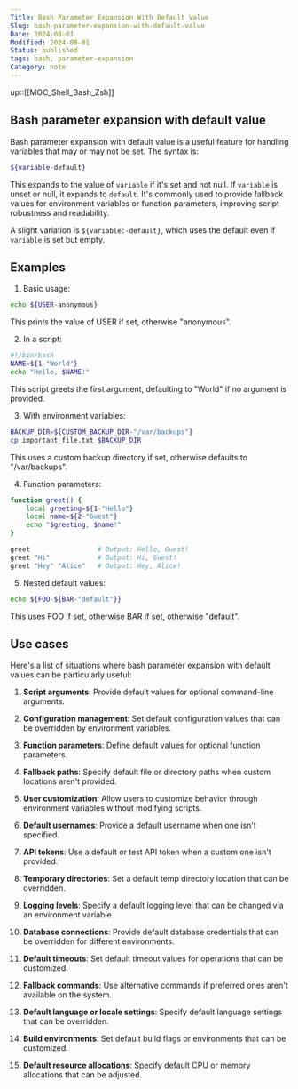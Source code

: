 ```yaml
---
Title: Bash Parameter Expansion With Default Value
Slug: bash-parameter-expansion-with-default-value
Date: 2024-08-01
Modified: 2024-08-01
Status: published
tags: bash, parameter-expansion
Category: note
---
```


up::[[MOC_Shell_Bash_Zsh]]

## Bash parameter expansion with default value
Bash parameter expansion with default value is a useful feature for handling variables that may or may not be set. The syntax is:

```bash
${variable-default}
```

This expands to the value of `variable` if it's set and not null. If `variable` is unset or null, it expands to `default`. It's commonly used to provide fallback values for environment variables or function parameters, improving script robustness and readability.

A slight variation is `${variable:-default}`, which uses the default even if `variable` is set but empty.

## Examples

1. Basic usage:
```bash
echo ${USER-anonymous}
```
This prints the value of USER if set, otherwise "anonymous".

2. In a script:
```bash
#!/bin/bash
NAME=${1-"World"}
echo "Hello, $NAME!"
```
This script greets the first argument, defaulting to "World" if no argument is provided.

3. With environment variables:
```bash
BACKUP_DIR=${CUSTOM_BACKUP_DIR-"/var/backups"}
cp important_file.txt $BACKUP_DIR
```
This uses a custom backup directory if set, otherwise defaults to "/var/backups".

4. Function parameters:
```bash
function greet() {
    local greeting=${1-"Hello"}
    local name=${2-"Guest"}
    echo "$greeting, $name!"
}

greet                 # Output: Hello, Guest!
greet "Hi"            # Output: Hi, Guest!
greet "Hey" "Alice"   # Output: Hey, Alice!
```

5. Nested default values:
```bash
echo ${FOO-${BAR-"default"}}
```
This uses FOO if set, otherwise BAR if set, otherwise "default".

## Use cases
Here's a list of situations where bash parameter expansion with default values can be particularly useful:

1. **Script arguments**: Provide default values for optional command-line arguments.

2. **Configuration management**: Set default configuration values that can be overridden by environment variables.

3. **Function parameters**: Define default values for optional function parameters.

4. **Fallback paths**: Specify default file or directory paths when custom locations aren't provided.

5. **User customization**: Allow users to customize behavior through environment variables without modifying scripts.

6. **Default usernames**: Provide a default username when one isn't specified.

7. **API tokens**: Use a default or test API token when a custom one isn't provided.

8. **Temporary directories**: Set a default temp directory location that can be overridden.

9. **Logging levels**: Specify a default logging level that can be changed via an environment variable.

10. **Database connections**: Provide default database credentials that can be overridden for different environments.

11. **Default timeouts**: Set default timeout values for operations that can be customized.

12. **Fallback commands**: Use alternative commands if preferred ones aren't available on the system.

13. **Default language or locale settings**: Specify default language settings that can be overridden.

14. **Build environments**: Set default build flags or environments that can be customized.

15. **Default resource allocations**: Specify default CPU or memory allocations that can be adjusted.
